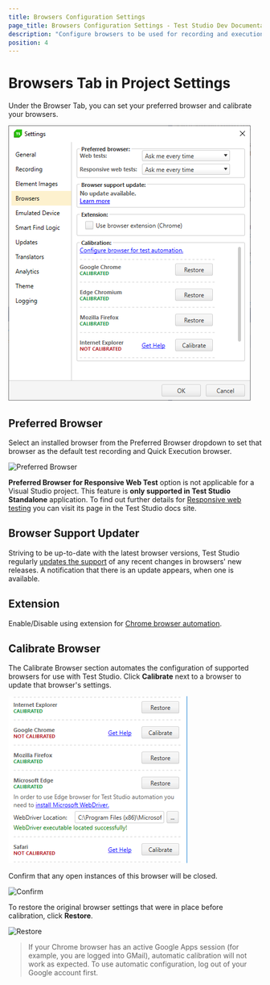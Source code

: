 ```yaml
---
title: Browsers Configuration Settings
page_title: Browsers Configuration Settings - Test Studio Dev Documentation
description: "Configure browsers to be used for recording and execution with Test Studio Dev."
position: 4
---
```

# Browsers Tab in Project Settings

Under the Browser Tab, you can set your preferred browser and calibrate your browsers.

![Browsers][1]

## Preferred Browser

Select an installed browser from the Preferred Browser dropdown to set that browser as the default test recording and Quick Execution browser.

![Preferred Browser][2]

__Preferred Browser for Responsive Web Test__ option is not applicable for a Visual Studio project. This feature is __only supported in Test Studio Standalone__ application. To find out further details for <a href="https://docs.telerik.com/teststudio/features/testing-types/responsive-test" target="_blank">Responsive web testing</a> you can visit its page in the Test Studio docs site.

## Browser Support Updater

Striving to be up-to-date with the latest browser versions, Test Studio regularly <a href="https://docs.telerik.com/teststudio/prerequisites/configure-your-browser/browser-support-updater" target="_blank">updates the support</a> of any recent changes in browsers' new releases. A notification that there is an update appears, when one is available.

## Extension

Enable/Disable using extension for <a href="/prerequisites/calibrate-browsers#enable-chrome-for-automation" target="_blank">Chrome browser automation</a>.

## Calibrate Browser

The Calibrate Browser section automates the configuration of supported browsers for use with Test Studio. Click **Calibrate** next to a browser to update that browser's settings.

![Calibrate][3]

Confirm that any open instances of this browser will be closed.

![Confirm][4]

To restore the original browser settings that were in place before calibration, click **Restore**.

![Restore][5]

> If your Chrome browser has an active Google Apps session (for example, you are logged into GMail), automatic calibration will not work as expected. To use automatic configuration, log out of your Google account first.

[1]: images/browsers/fig1.png
[2]: images/browsers/fig2.png
[3]: images/browsers/fig3.png
[4]: images/browsers/fig4.png
[5]: images/browsers/fig5.png
